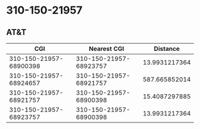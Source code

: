 # 310-150-21957
## AT&T


| CGI | Nearest CGI | Distance |
|-----|-------------|----------|
| 310-150-21957-68900398 | 310-150-21957-68923757 | 13.9931217364 |
| 310-150-21957-68924657 | 310-150-21957-68921757 | 587.665852014 |
| 310-150-21957-68921757 | 310-150-21957-68900398 | 15.4087297885 |
| 310-150-21957-68923757 | 310-150-21957-68900398 | 13.9931217364 |
